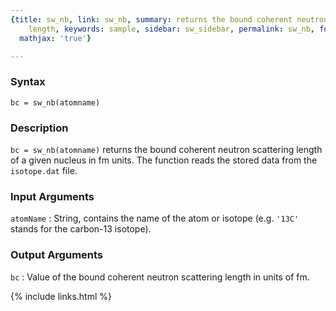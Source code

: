 ```yaml
---
{title: sw_nb, link: sw_nb, summary: returns the bound coherent neutron scattering
    length, keywords: sample, sidebar: sw_sidebar, permalink: sw_nb, folder: swfiles,
  mathjax: 'true'}

---
```

  
### Syntax
  
`bc = sw_nb(atomname)`
  
### Description
  
`bc = sw_nb(atomname)` returns the bound coherent neutron scattering
length of a given nucleus in fm units. The function reads the stored data
from the `isotope.dat` file.
  
### Input Arguments
  
`atomName`
: String, contains the name of the atom or isotope (e.g. `'13C'` stands
  for the carbon-13 isotope).
  
### Output Arguments
  
`bc`
: Value of the bound coherent neutron scattering length in units of fm.
 

{% include links.html %}
